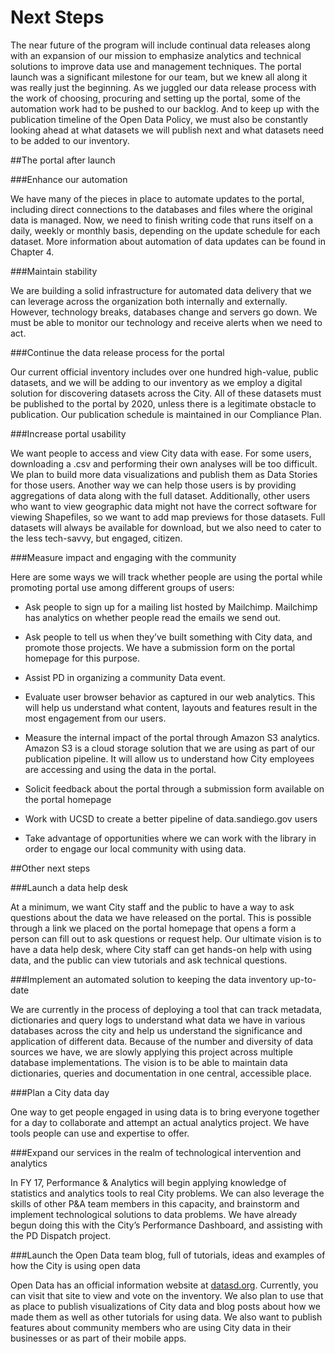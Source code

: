 # Next Steps

The near future of the program will include continual data releases along with an expansion of our mission to emphasize analytics and technical solutions to improve data use and management techniques. The portal launch was a significant milestone for our team, but we knew all along it was really just the beginning. As we juggled our data release process with the work of choosing, procuring and setting up the portal, some of the automation work had to be pushed to our backlog. And to keep up with the publication timeline of the Open Data Policy, we must also be constantly looking ahead at what datasets we will publish next and what datasets need to be added to our inventory.

##The portal after launch

###Enhance our automation

We have many of the pieces in place to automate updates to the portal, including direct connections to the databases and files where the original data is managed. Now, we need to finish writing code that runs itself on a daily, weekly or monthly basis, depending on the update schedule for each dataset. More information about automation of data updates can be found in Chapter 4.

###Maintain stability

We are building a solid infrastructure for automated data delivery that we can leverage across the organization both internally and externally. However, technology breaks, databases change and servers go down. We must be able to monitor our technology and receive alerts when we need to act.

###Continue the data release process for the portal

Our current official inventory includes over one hundred high-value, public datasets, and we will be adding to our inventory as we employ a digital solution for discovering datasets across the City. All of these datasets must be published to the portal by 2020, unless there is a legitimate obstacle to publication. Our publication schedule is maintained in our Compliance Plan.

###Increase portal usability

We want people to access and view City data with ease. For some users, downloading a .csv and performing their own analyses will be too difficult. We plan to build more data visualizations and publish them as Data Stories for those users. Another way we can help those users is by providing aggregations of data along with the full dataset. Additionally, other users who want to view geographic data might not have the correct software for viewing Shapefiles, so we want to add map previews for those datasets. Full datasets will always be available for download, but we also need to cater to the less tech-savvy, but engaged, citizen.

###Measure impact and engaging with the community

Here are some ways we will track whether people are using the portal while promoting portal use among different groups of users:

* Ask people to sign up for a mailing list hosted by Mailchimp. Mailchimp has analytics on whether people read the emails we send out.

* Ask people to tell us when they’ve built something with City data, and promote those projects. We have a submission form on the portal homepage for this purpose.

* Assist PD in organizing a community Data event.

* Evaluate user browser behavior as captured in our web analytics. This will help us understand what content, layouts and features result in the most engagement from our users.

* Measure the internal impact of the portal through Amazon S3 analytics. Amazon S3 is a cloud storage solution that we are using as part of our publication pipeline. It will allow us to understand how City employees are accessing and using the data in the portal.

* Solicit feedback about the portal through a submission form available on the portal homepage

* Work with UCSD to create a better pipeline of data.sandiego.gov users

* Take advantage of opportunities where we can work with the library in order to engage our local community with using data.

##Other next steps

###Launch a data help desk

At a minimum, we want City staff and the public to have a way to ask questions about the data we have released on the portal. This is possible through a link we placed on the portal homepage that opens a form a person can fill out to ask questions or request help. Our ultimate vision is to have a data help desk, where City staff can get hands-on help with using data, and the public can view tutorials and ask technical questions.

###Implement an automated solution to keeping the data inventory up-to-date

We are currently in the process of deploying a tool that can track metadata, dictionaries and query logs to understand what data we have in various databases across the city and help us understand the significance and application of different data. Because of the number and diversity of data sources we have, we are slowly applying this project across multiple database implementations. The vision is to be able to maintain data dictionaries, queries and documentation in one central, accessible place.

###Plan a City data day

One way to get people engaged in using data is to bring everyone together for a day to collaborate and attempt an actual analytics project. We have tools people can use and expertise to offer.

###Expand our services in the realm of technological intervention and analytics

In FY 17, Performance & Analytics will begin applying knowledge of statistics and analytics tools to real City problems. We can also leverage the skills of other P&A team members in this capacity, and brainstorm and implement technological solutions to data problems. We have already begun doing this with the City’s Performance Dashboard, and assisting with the PD Dispatch project.

###Launch the Open Data team blog, full of tutorials, ideas and examples of how the City is using open data

Open Data has an official information website at [datasd.org](http://www.datasd.org/inventory/). Currently, you can visit that site to view and vote on the inventory. We also plan to use that as place to publish visualizations of City data and blog posts about how we made them as well as other tutorials for using data. We also want to publish features about community members who are using City data in their businesses or as part of their mobile apps.
